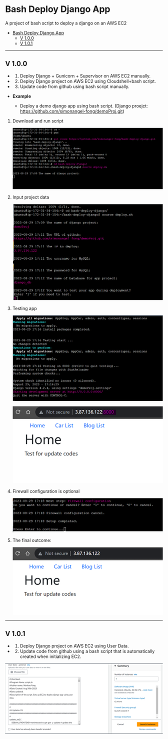 # Bash Deploy Django App

A project of bash script to deploy a django on an AWS EC2

- [Bash Deploy Django App](#bash-deploy-django-app)
  - [V 1.0.0](#v-100)
  - [V 1.0.1](#v-101)

---

## V 1.0.0

- 1. Deploy Django + Gunicorn + Supervisor on AWS EC2 manually.
- 2. Deploy Django project on AWS EC2 using Cloudshell+bash script.
- 3. Update code from github using bash script manually.

- **Example**

  - Deploy a demo django app using bash script. (Django proejct: https://github.com/simonangel-fong/demoProj.git)

1. Download and run script

   ![download script](./pic/download_script.png)

2. Input project data

   ![input project data](./pic/input_project_data.png)

3. Testing app

   ![testing app](./pic/testing01.png)

   ![testing app](./pic/testing02.png)

4. Firewall configuration is optional

   ![firewall](./pic/firewall.png)

5. The final outcome:

    ![deployed](./pic/web.png)

---

## V 1.0.1

- 1. Deploy Django project on AWS EC2 using User Data.
- 2. Update code from github using a bash script that is automatically created when initializing EC2.

![user data](./pic/user-data.png)